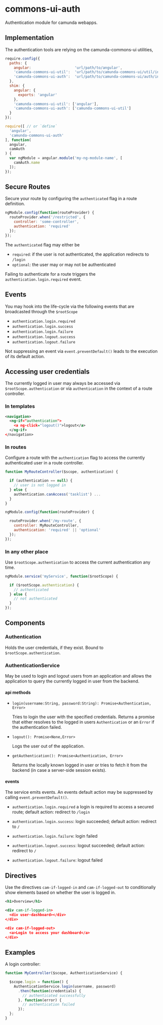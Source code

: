 # commons-ui-auth

Authentication module for camunda webapps.


## Implementation

The authentication tools are relying on the camunda-commons-ui utilities, 

```js
require.config({
  paths: {
    angular:                    'url/path/to/angular',
    'camunda-commons-ui-util':  'url/path/to/camunda-commons-ui/util/index',
    'camunda-commons-ui-auth':  'url/path/to/camunda-commons-ui/auth/index'
  },
  shim: {
    angular: {
      exports: 'angular'
    },
    'camunda-commons-ui-util': ['angular'],
    'camunda-commons-ui-auth': ['camunda-commons-ui-util']
  }
});

require([ // or `define`
  'angular',
  'camunda-commons-ui-auth'
], function(
  angular,
  camAuth
) {
  var ngModule = angular.module('my-ng-module-name', [
    camAuth.name
  ]);
});
```


## Secure Routes

Secure your route by configuring the `authenticated` flag in a route definition.

```js
ngModule.config(function(routeProvider) {
  routeProvider.when('/restricted', {
    controller: 'some-controller',
    authentication: 'required'
  });
});
```

The `authenticated` flag may either be

* `required`: if the user is not authenticated, the application redirects to `/login`
* `optional`: the user may or may not be authenticated

Failing to authenticate for a route triggers the `authentication.login.required` event.


## Events

You may hook into the life-cycle via the following events that are broadcasted through the `$rootScope`

* `authentication.login.required`
* `authentication.login.success`
* `authentication.login.failure`
* `authentication.logout.success`
* `authentication.logout.failure`

Not suppressing an event via `event.preventDefault()` leads to the execution of its default action.


## Accessing user credentials

The currently logged in user may always be accessed via `$rootScope.authentication` or via `authentication` in the context of a route controller.


### In templates

```xml
<navigation>
  <ng-if="authentication">
    <a ng-click="logout()">logout</a>
  </ng-if>
</navigation>
```


### In routes

Configure a route with the `authentication` flag to access the currently authenticated user in a route controller.

```js
function MyRouteController($scope, authentication) {

  if (authentication == null) {
    // user is not logged in
  } else {
    authentication.canAccess('tasklist') ...
  }
}

ngModule.config(function(routeProvider) {

  routeProvider.when('/my-route', {
    controller: MyRouteController,
    authentication: 'required' || 'optional'
  });
});
```

### In any other place

Use `$rootScope.authentication` to access the current authentication any time.

```js
ngModule.service('myService', function($rootScope) {

  if ($rootScope.authentication) {
    // authenticated
  } else {
    // not authenticated
  }
});
```


## Components

### Authentication

Holds the user credentials, if they exist. Bound to `$rootScope.authentication`.


### AuthenticationService

May be used to login and logout users from an application and allows the application to query the currently logged in user from the backend.

#### api methods

*   `login(username:String, password:String): Promise<Authentication, Error>`

    Tries to login the user with the specified credentials. Returns a promise that either resolves
    to the logged in users `Authentication` or an `Error` if the authentication failed.

*   `logout(): Promise<None,Error>`

    Logs the user out of the application.

*   `getAuthentication(): Promise<Authentication, Error>`

    Returns the locally known logged in user or tries to fetch it from the backend (in case a server-side session exists).


#### events

The service emits events. An events default action may be suppressed by calling `event.preventDefault()`.

*   `authentication.login.required` a login is required to access a secured route; default action: redirect to `/login`
*   `authentication.login.success`: login succeeded; default action: redirect to `/`
*   `authentication.login.failure`: login failed

*   `authentication.logout.success`: logout succeeded; default action: redirect to `/`
*   `authentication.logout.failure`: logout failed

## Directives

Use the directives `cam-if-logged-in` and `cam-if-logged-out` to conditionally show elements based on whether the user is logged in.

```xml
<h1>Overview</h1>

<div cam-if-logged-in>
  <div user-dashboard></div>
</div>

<div cam-if-logged-out>
  <a>Login to access your dashboard</a>
</div>
```


## Examples

A login controller:

```js
function MyController($scope, AuthenticationService) {

  $scope.login = function() {
    AuthenticationService.login(username, password)
      .then(function(credentials) {
        // authenticated successfully
      }, function(error) {
        // authentication failed
      });
  };
}
```

